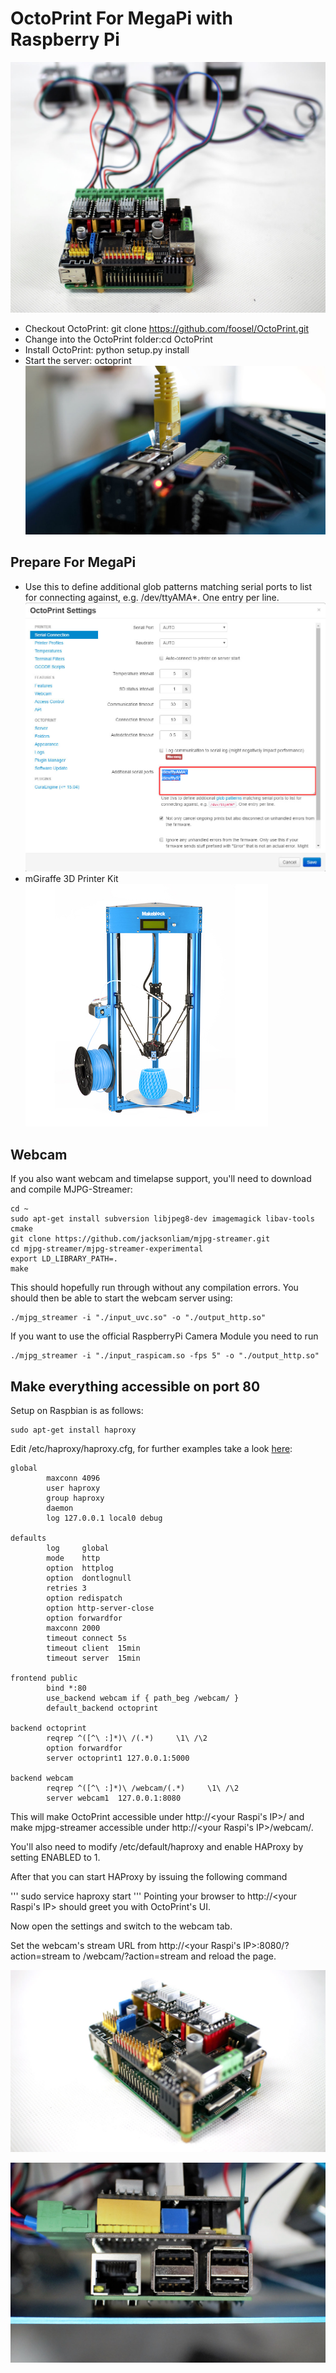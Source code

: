 # OctoPrint For MegaPi with Raspberry Pi
![image](https://github.com/xeecos/OctoPrintForRpi/raw/master/images/4.jpg)
 * Checkout OctoPrint: git clone https://github.com/foosel/OctoPrint.git
 * Change into the OctoPrint folder:cd OctoPrint
 * Install OctoPrint: python setup.py install
 * Start the server: octoprint
  ![image](https://github.com/xeecos/OctoPrintForRpi/raw/master/images/2.jpg)
 
## Prepare For MegaPi
 * Use this to define additional glob patterns matching serial ports to list for connecting against, e.g. /dev/ttyAMA*. One entry per line.
 ![image](https://github.com/xeecos/OctoPrintForRpi/raw/master/images/1.jpg)
 * mGiraffe 3D Printer Kit
 [![image](https://github.com/xeecos/OctoPrintForRpi/raw/master/images/6.jpg)](http://www.makeblock.cc/mgiraffe-3d-printer-kit/)
 
## Webcam

If you also want webcam and timelapse support, you'll need to download and compile MJPG-Streamer:
```
cd ~
sudo apt-get install subversion libjpeg8-dev imagemagick libav-tools cmake
git clone https://github.com/jacksonliam/mjpg-streamer.git
cd mjpg-streamer/mjpg-streamer-experimental
export LD_LIBRARY_PATH=.
make
```
This should hopefully run through without any compilation errors. You should then be able to start the webcam server using:
```
./mjpg_streamer -i "./input_uvc.so" -o "./output_http.so"
```
If you want to use the official RaspberryPi Camera Module you need to run
```
./mjpg_streamer -i "./input_raspicam.so -fps 5" -o "./output_http.so" 
```
## Make everything accessible on port 80
Setup on Raspbian is as follows:
```
sudo apt-get install haproxy
```
Edit /etc/haproxy/haproxy.cfg, for further examples take a look [here](https://github.com/foosel/OctoPrint/wiki/Reverse-proxy-configuration-examples#haproxy):
```
global
        maxconn 4096
        user haproxy
        group haproxy
        daemon
        log 127.0.0.1 local0 debug

defaults
        log     global
        mode    http
        option  httplog
        option  dontlognull
        retries 3
        option redispatch
        option http-server-close
        option forwardfor
        maxconn 2000
        timeout connect 5s
        timeout client  15min
        timeout server  15min

frontend public
        bind *:80
        use_backend webcam if { path_beg /webcam/ }
        default_backend octoprint

backend octoprint
        reqrep ^([^\ :]*)\ /(.*)     \1\ /\2
        option forwardfor
        server octoprint1 127.0.0.1:5000

backend webcam
        reqrep ^([^\ :]*)\ /webcam/(.*)     \1\ /\2
        server webcam1  127.0.0.1:8080
```
This will make OctoPrint accessible under http://<your Raspi's IP>/ and make mjpg-streamer accessible under http://<your Raspi's IP>/webcam/.

You'll also need to modify /etc/default/haproxy and enable HAProxy by setting ENABLED to 1.

After that you can start HAProxy by issuing the following command

'''
sudo service haproxy start
'''
Pointing your browser to http://<your Raspi's IP> should greet you with OctoPrint's UI. 

Now open the settings and switch to the webcam tab. 

Set the webcam's stream URL from http://<your Raspi's IP>:8080/?action=stream to /webcam/?action=stream and reload the page.

![image](https://github.com/xeecos/OctoPrintForRpi/raw/master/images/5.jpg)

![image](https://github.com/xeecos/OctoPrintForRpi/raw/master/images/3.jpg)
